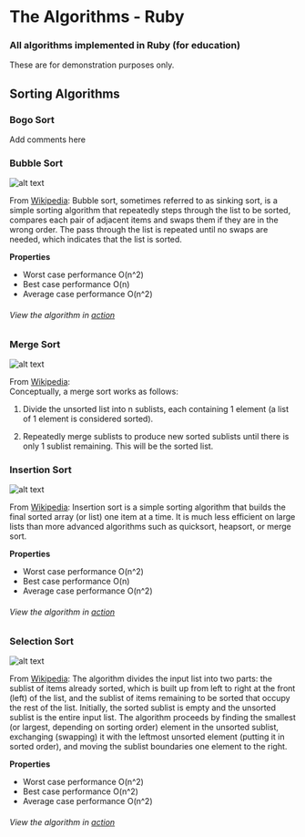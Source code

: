 # The Algorithms - Ruby 
### All algorithms implemented in Ruby (for education)

These are for demonstration purposes only. 
## Sorting Algorithms

### Bogo Sort
Add comments here

### Bubble Sort
![alt text][bubble-image]

From [Wikipedia][bubble-wiki]: Bubble sort, sometimes referred to as sinking sort, is a simple sorting algorithm that repeatedly steps through the list to be sorted, compares each pair of adjacent items and swaps them if they are in the wrong order. The pass through the list is repeated until no swaps are needed, which indicates that the list is sorted.

__Properties__
* Worst case performance  O(n^2)
* Best case performance O(n)
* Average case performance  O(n^2)

###### View the algorithm in [action][bubble-toptal]

### Merge Sort 
![alt text][mergesort-image]

From [Wikipedia][mergesort-wiki]:   
Conceptually, a merge sort works as follows:

1. Divide the unsorted list into n sublists, each containing 1 element (a list of 1 element is considered sorted).  

2. Repeatedly merge sublists to produce new sorted sublists until there is only 1 sublist remaining. This will be the sorted list.

### Insertion Sort
![alt text][insertion-image]

From [Wikipedia][insertion-wiki]: Insertion sort is a simple sorting algorithm that builds the final sorted array (or list) one item at a time. It is much less efficient on large lists than more advanced algorithms such as quicksort, heapsort, or merge sort.

__Properties__
* Worst case performance  O(n^2)
* Best case performance O(n)
* Average case performance  O(n^2)

###### View the algorithm in [action][insertion-toptal]


### Selection Sort
![alt text][selection-image]

From [Wikipedia][selection-wiki]: The algorithm divides the input list into two parts: the sublist of items already sorted, which is built up from left to right at the front (left) of the list, and the sublist of items remaining to be sorted that occupy the rest of the list. Initially, the sorted sublist is empty and the unsorted sublist is the entire input list. The algorithm proceeds by finding the smallest (or largest, depending on sorting order) element in the unsorted sublist, exchanging (swapping) it with the leftmost unsorted element (putting it in sorted order), and moving the sublist boundaries one element to the right.

__Properties__
* Worst case performance  O(n^2)
* Best case performance O(n^2)
* Average case performance  O(n^2)

###### View the algorithm in [action][selection-toptal]


[selection-toptal]: https://www.toptal.com/developers/sorting-algorithms/selection-sort
[selection-wiki]: https://en.wikipedia.org/wiki/Selection_sort
[selection-image]: https://upload.wikimedia.org/wikipedia/commons/thumb/b/b0/Selection_sort_animation.gif/250px-Selection_sort_animation.gif "Selection Sort Sort"


[bubble-toptal]: https://www.toptal.com/developers/sorting-algorithms/bubble-sort
[bubble-wiki]: https://en.wikipedia.org/wiki/Bubble_sort
[bubble-image]: https://upload.wikimedia.org/wikipedia/commons/thumb/8/83/Bubblesort-edited-color.svg/220px-Bubblesort-edited-color.svg.png "Bubble Sort"

[insertion-toptal]: https://www.toptal.com/developers/sorting-algorithms/insertion-sort
[insertion-wiki]: https://en.wikipedia.org/wiki/Insertion_sort
[insertion-image]: https://upload.wikimedia.org/wikipedia/commons/7/7e/Insertionsort-edited.png "Insertion Sort"

[mergesort-wiki]: https://en.wikipedia.org/wiki/Merge_sort
[mergesort-image]: https://upload.wikimedia.org/wikipedia/commons/c/c5/Merge_sort_animation2.gif "Merge Sort"
